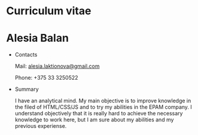 # Curriculum vitae

# Alesia Balan

* Contacts 

    Mail: alesia.laktionova@gmail.com
    
    Phone: +375 33 3250522

* Summary

    I have an analytical mind. My main objective is to improve knowledge in the filed of HTML/CSS/JS and to try my abilities in the EPAM company.
    I understand objectively that it is really hard to achieve the necessary knowledge to work here, but I am sure about my abilities and my previous experiense.